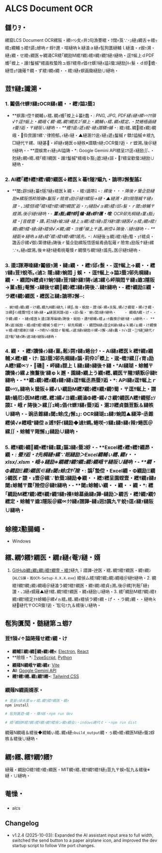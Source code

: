 ﻿# ALCS Document OCR

## 讎りｦ・
縲窟LCS Document OCR縲阪・縲∽ｼ夊ｨ井ｺ句漁謇繧・ｸ闊ｬ莨∵･ｭ縺ｮ繝舌ャ繧ｯ繧ｪ繝輔ぅ繧ｹ讌ｭ蜍吶ｒ蜉ｹ邇・喧縺吶ｋ縺溘ａ縺ｫ髢狗匱縺輔ｌ縺溘・ｫ俶ｩ溯・縺ｪ繝・せ繧ｯ繝医ャ繝涌CR繧｢繝励Μ繧ｱ繝ｼ繧ｷ繝ｧ繝ｳ縺ｧ縺吶・逕ｻ蜒上ｄPDF蠖｢蠑上・譖ｸ鬘槭°繧画枚蟄玲ュ蝣ｱ繧帝ｫ倡ｲｾ蠎ｦ縺ｫ謚ｽ蜃ｺ縺励∫ｷｨ髮・ｄ蜉蟾･縺悟ｮｹ譏薙↑繝・ず繧ｿ繝ｫ繝・・繧ｿ縺ｫ螟画鋤縺励∪縺吶・
## 荳ｻ縺ｪ讖溯・

### 1. 鬮倡ｲｾ蠎ｦ縺ｪOCR縺ｨ繝・・繧ｿ謚ｽ蜃ｺ
- **螟壽ｧ倥↑繝輔ぃ繧､繝ｫ蠖｢蠑上↓蟇ｾ蠢・*: PNG, JPG, PDF縺ｪ縺ｩ縲∽ｸｻ隕√↑逕ｻ蜒上・繝峨く繝･繝｡繝ｳ繝亥ｽ｢蠑上・繝輔ぃ繧､繝ｫ繧定､・焚蜷梧凾縺ｫ蜃ｦ逅・〒縺阪∪縺吶・- **蟶ｳ逾ｨ遞ｮ蛻･縺ｮ譛驕ｩ蛹・*: 繧ｿ繧､繝繧ｫ繝ｼ繝峨・伜庶譖ｸ縲∵律險郁｡ｨ縺ｨ縺・▲縺溷ｸｳ逾ｨ縺ｮ遞ｮ鬘槭ｒ驕ｸ謚槭☆繧九□縺代〒縲、I縺碁・岼縺ｫ蜷医ｏ縺帙※譛驕ｩ縺ｪOCR蜃ｦ逅・ｒ螳溯｡後＠縺ｾ縺吶・- **譛蜈育ｫｯ縺ｮAI謚陦・*: Google Gemini API繧呈ｴｻ逕ｨ縺励∬､・尅縺ｪ繝ｬ繧､繧｢繧ｦ繝医・譖ｸ鬘槭°繧峨ｂ豁｣遒ｺ縺ｫ諠・ｱ繧呈歓蜃ｺ縺励∪縺吶・
### 2. AI繧｢繧ｷ繧ｹ繧ｿ繝ｳ繝医↓繧医ｋ蟇ｾ隧ｱ蝙九・謫堺ｽ懈髪謠ｴ
- **閾ｪ辟ｶ縺ｪ蟇ｾ隧ｱ縺ｫ繧医ｋ繝・・繧ｿ謫堺ｽ・*: 縲後・・・陦後ｒ蜑企勁縺励※縲阪悟粋險磯≡鬘阪ｒ險育ｮ励＠縺ｦ縲阪→縺・▲縺溯・辟ｶ險隱槭〒縺ｮ謖・､ｺ繧但I繧｢繧ｷ繧ｹ繧ｿ繝ｳ繝医′逅・ｧ｣縺励√ョ繝ｼ繧ｿ邱ｨ髮・ｒ閾ｪ蜍輔〒螳溯｡後＠縺ｾ縺吶・- **菫ｮ豁｣繝ｻ蜉蟾･縺ｮ蜉ｹ邇・喧**: OCR邨先棡縺ｮ菫ｮ豁｣繧・∫音螳壹・譚｡莉ｶ縺ｫ蝓ｺ縺･縺上ョ繝ｼ繧ｿ縺ｮ荳ｦ縺ｹ譖ｿ縺医√ヵ繧｣繝ｫ繧ｿ繝ｪ繝ｳ繧ｰ縺ｪ縺ｩ繧偵√メ繝｣繝・ヨ蠖｢蠑上〒邁｡蜊倥↓陦後∴縺ｾ縺吶・- **縺翫☆縺吶ａ縺ｮ繧｢繧ｯ繧ｷ繝ｧ繝ｳ謠先｡・*: AI縺後ョ繝ｼ繧ｿ縺ｮ蜀・ｮｹ繧貞・譫舌＠縲√御ｼ第律縺ｮ陦後ｒ蜑企勁縲阪悟感蜒肴凾髢薙ｒ險育ｮ励阪↑縺ｩ縲∵ｬ｡縺ｫ螳溯｡後☆縺ｹ縺肴桃菴懊ｒ繝懊ち繝ｳ縺ｧ謠先｡医＠縺ｾ縺吶・
### 3. 逶ｴ諢溽噪縺ｧ鬮俶ｩ溯・縺ｪ繝・・繧ｿ邱ｨ髮・- **逕ｻ蜒上→繝・・繧ｿ縺ｮ荳ｦ蛻苓｡ｨ遉ｺ**: 隱ｭ縺ｿ蜿悶ｊ蜈・・逕ｻ蜒上→謚ｽ蜃ｺ邨先棡縺ｮ繝・・繝悶Ν繧貞ｷｦ蜿ｳ縺ｫ荳ｦ縺ｹ縺ｦ陦ｨ遉ｺ縲ら岼隕悶〒縺ｮ遒ｺ隱阪→菫ｮ豁｣菴懈･ｭ縺後せ繝繝ｼ繧ｺ縺ｫ陦後∴縺ｾ縺吶・- **繧ｹ繝励Ξ繝・ラ繧ｷ繝ｼ繝医・繧医≧縺ｪ謫堺ｽ懈─**:
    - 蜿ｳ繧ｯ繝ｪ繝・け繝｡繝九Η繝ｼ縺九ｉ縲∬｡後・蛻励・謖ｿ蜈･縲∝炎髯､縲√さ繝斐・縲√き繝・ヨ縲∬ｲｼ繧贋ｻ倥￠縺ｨ縺・▲縺溷渕譛ｬ逧・↑邱ｨ髮・′蜿ｯ閭ｽ縺ｧ縺吶・    - 繝峨Λ繝・げ・・ラ繝ｭ繝・・縺ｫ繧医ｋ逶ｴ諢溽噪縺ｪ陦後・蛻励・遘ｻ蜍輔↓繧ょｯｾ蠢懊＠縺ｦ縺・∪縺吶・- **陦ｨ遉ｺ蛻励・繧ｫ繧ｹ繧ｿ繝槭う繧ｺ**: 邨先棡繝・・繝悶Ν縺ｮ荳企Κ縺ｫ縺ゅｋ繝√ぉ繝・け繝懊ャ繧ｯ繧ｹ繧剃ｽｿ縺・∽ｸ崎ｦ√↑蛻励ｒ髱櫁｡ｨ遉ｺ縺ｫ縺励※縲∽ｽ懈･ｭ縺ｫ蠢・ｦ√↑諠・ｱ縺縺代ｒ逕ｻ髱｢縺ｫ陦ｨ遉ｺ縺ｧ縺阪∪縺吶・
### 4. 繝・・繧ｿ讀懆ｨｼ縺ｨ菫｡鬆ｼ諤ｧ縺ｮ蜷台ｸ・- **AI縺ｫ繧医ｋ繧ｻ繝ｫ繝輔メ繧ｧ繝・け**: 謚ｽ蜃ｺ邨先棡縺ｫ譌･莉伜ｽ｢蠑上・逡ｰ蟶ｸ縲∬ｨ育ｮ励Α繧ｹ縲∝ｿ・磯・岼縺ｮ貍上ｌ縺ｪ縺ｩ縺後↑縺・°AI縺瑚・蜍輔〒讀懆ｨｼ縲ょ撫鬘後′縺ゅｋ邂・園縺ｯ繝上う繝ｩ繧､繝医〒隴ｦ蜻翫＠縺ｾ縺吶・- **繝ｭ繝ｼ繧ｫ繝ｫ縺ｧ縺ｮ逕ｻ蜒丞燕蜃ｦ逅・*: API縺ｫ逕ｻ蜒上ｒ騾∽ｿ｡縺吶ｋ蜑阪↓縲√い繝励Μ繧ｱ繝ｼ繧ｷ繝ｧ繝ｳ蜀・〒逕ｻ蜒上・譛驕ｩ蛹厄ｼ医Μ繧ｵ繧､繧ｺ縲√ヨ繝ｪ繝溘Φ繧ｰ縲√さ繝ｳ繝医Λ繧ｹ繝郁ｪｿ謨ｴ・峨ｒ陦後＞縲∬ｪ崎ｭ倡ｲｾ蠎ｦ縺ｨ蜃ｦ逅・溷ｺｦ繧貞髄荳翫＆縺帙∪縺吶・- **豌丞錐縺ｮ閾ｪ蜍戊｣懈ｭ｣**: OCR縺瑚ｪｭ縺ｿ蜿悶▲縺滓ｰ丞錐繧偵√≠繧峨°縺倥ａ逋ｻ骭ｲ縺励◆遉ｾ蜩｡蜷咲ｰｿ縺ｪ縺ｩ縺ｨ辣ｧ蜷医＠縲∬・蜍輔〒陬懈ｭ｣縺励∪縺吶・
### 5. 繧ｷ繝ｼ繝繝ｬ繧ｹ縺ｪ騾｣謳ｺ縺ｨ蜃ｺ蜉・- **Excel繧ｨ繧ｯ繧ｹ繝昴・繝・*: 蜃ｦ逅・ｵ先棡縺ｯ縲∵眠縺励＞Excel繝輔ぃ繧､繝ｫ・・xlsx/.xlsm・峨→縺励※繝繧ｦ繝ｳ繝ｭ繝ｼ繝峨〒縺阪∪縺吶・- **繝・Φ繝励Ξ繝ｼ繝医∈縺ｮ閾ｪ蜍戊ｻ｢險・*: 譌｢蟄倥・Excel繝・Φ繝励Ξ繝ｼ繝医ｒ謖・ｮ壹＠縲∵歓蜃ｺ縺励◆繝・・繧ｿ繧呈園螳壹・繧ｻ繝ｫ縺ｫ閾ｪ蜍輔〒霆｢險倥＠縺ｾ縺吶・- **閾ｪ蜍輔い繝・・繝・・繝・*: 繧｢繝励Μ繧ｱ繝ｼ繧ｷ繝ｧ繝ｳ縺ｯ襍ｷ蜍墓凾縺ｫ譁ｰ縺励＞繝舌・繧ｸ繝ｧ繝ｳ繧定・蜍輔〒遒ｺ隱阪＠縲∝ｸｸ縺ｫ譛譁ｰ縺ｮ迥ｶ諷九〒蛻ｩ逕ｨ縺ｧ縺阪∪縺吶・
## 蜍穂ｽ懃腸蠅・
- Windows

## 繧､繝ｳ繧ｹ繝医・繝ｫ縺ｨ菴ｿ縺・婿

1.  [GitHub繝ｪ繝ｪ繝ｼ繧ｹ繝壹・繧ｸ](https://github.com/imaialcs/ALCS_document_OCR/releases)縺九ｉ譛譁ｰ迚医・繧､繝ｳ繧ｹ繝医・繝ｩ繝ｼ (`ALCS譁・嶌OCR-Setup-X.X.X.exe`) 繧偵ム繧ｦ繝ｳ繝ｭ繝ｼ繝峨＠縺ｾ縺吶・2.  繝繧ｦ繝ｳ繝ｭ繝ｼ繝峨＠縺溘う繝ｳ繧ｹ繝医・繝ｩ繝ｼ繧貞ｮ溯｡後＠縲∫判髱｢縺ｮ謖・､ｺ縺ｫ蠕薙▲縺ｦ繧､繝ｳ繧ｹ繝医・繝ｫ縺励∪縺吶・3.  繧｢繝励Μ繧ｱ繝ｼ繧ｷ繝ｧ繝ｳ繧定ｵｷ蜍輔＠縲√ヵ繧｡繧､繝ｫ繧偵ラ繝ｩ繝・げ・・ラ繝ｭ繝・・縺吶ｋ縺縺代〒OCR蜃ｦ逅・′髢句ｧ九＆繧後∪縺吶・
## 髢狗匱閠・髄縺第ュ蝣ｱ

### 荳ｻ隕√↑謚陦薙せ繧ｿ繝・け

- **繝輔Ξ繝ｼ繝繝ｯ繝ｼ繧ｯ**: [Electron](https://www.electronjs.org/), [React](https://reactjs.org/)
- **險隱・*: [TypeScript](https://www.typescriptlang.org/), [Python](https://www.python.org/)
- **繝薙Ν繝峨ヤ繝ｼ繝ｫ**: [Vite](https://vitejs.dev/)
- **AI**: [Google Gemini API](https://ai.google.dev/)
- **繧ｹ繧ｿ繧､繝ｪ繝ｳ繧ｰ**: [Tailwind CSS](https://tailwindcss.com/)

### 繝薙Ν繝画婿豕・
```bash
# 萓晏ｭ倬未菫ゅｒ繧､繝ｳ繧ｹ繝医・繝ｫ
npm install

# 髢狗匱迺ｰ蠅・・襍ｷ蜍・npm run dev

# 繧｢繝励Μ繧ｱ繝ｼ繧ｷ繝ｧ繝ｳ繧偵ン繝ｫ繝会ｼ・indows蜷代￠・・npm run dist
```
繝薙Ν繝峨＆繧後◆繝輔ぃ繧､繝ｫ縺ｯ`build_output`繝・ぅ繝ｬ繧ｯ繝医Μ縺ｫ蜃ｺ蜉帙＆繧後∪縺吶・
## 繝ｩ繧､繧ｻ繝ｳ繧ｹ

縺薙・繝励Ο繧ｸ繧ｧ繧ｯ繝医・MIT繝ｩ繧､繧ｻ繝ｳ繧ｹ縺ｮ荳九〒蜈ｬ髢九＆繧後※縺・∪縺吶・
## 菴懆・
- alcs
## Changelog
- v1.2.4 (2025-10-03): Expanded the AI assistant input area to full width, switched the send button to a paper airplane icon, and improved the dev startup script to follow Vite port changes.

